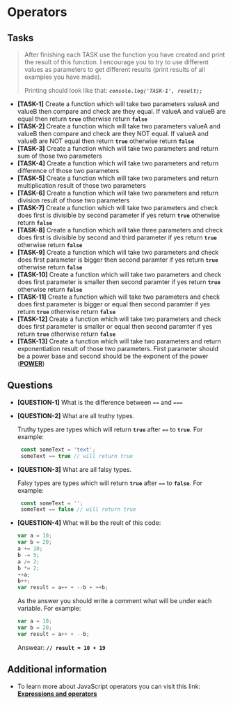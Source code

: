 # Operators

## Tasks

> After finishing each TASK use the function you have created and print the result of this function. I encourage you to try to use different values as parameters to get different results (print results of all examples you have made).
>
> Printing should look like that: **_`console.log('TASK-1', result);`_**

- **[TASK-1]** Create a function which will take two parameters valueA and valueB then compare and check are they equal. If valueA and valueB are equal then return **`true`** otherwise return **`false`**
- **[TASK-2]** Create a function which will take two parameters valueA and valueB then compare and check are they NOT equal. If valueA and valueB are NOT equal then return **`true`** otherwise return **`false`**
- **[TASK-3]** Create a function which will take two parameters and return sum of those two parameters
- **[TASK-4]** Create a function which will take two parameters and return difference of those two parameters
- **[TASK-5]** Create a function which will take two parameters and return multiplication result of those two parameters
- **[TASK-6]** Create a function which will take two parameters and return division result of those two parameters
- **[TASK-7]** Create a function which will take two parameters and check does first is divisible by second parameter if yes return **`true`** otherwise return **`false`**
- **[TASK-8]** Create a function which will take three parameters and check does first is divisible by second and third parameter if yes return **`true`** otherwise return **`false`**
- **[TASK-9]** Create a function which will take two parameters and check does first parameter is bigger then second paramter if yes return **`true`** otherwise return **`false`**
- **[TASK-10]** Create a function which will take two parameters and check does first parameter is smaller then second paramter if yes return **`true`** otherwise return **`false`**
- **[TASK-11]** Create a function which will take two parameters and check does first parameter is bigger or equal then second paramter if yes return **`true`** otherwise return **`false`**
- **[TASK-12]** Create a function which will take two parameters and check does first parameter is smaller or equal then second paramter if yes return **`true`** otherwise return **`false`**
- **[TASK-13]** Create a function which will take two parameters and return exponentiation result of those two parameters. First parameter should be a power base and second should be the exponent of the power (**[POWER](https://www.mathplanet.com/Oldsite/media/36392/bild2.jpg)**)

## Questions

- **[QUESTION-1]** What is the difference between `==` and `===`
- **[QUESTION-2]** What are all truthy types.

  Truthy types are types which will return **`true`** after `==` to **`true`**. For example:

  ```javascript
   const someText = 'text';
   someText == true // will return true
  ```

- **[QUESTION-3]** What are all falsy types.

  Falsy types are types which will return **`true`** after `==` to **`false`**. For example:

  ```javascript
   const someText = '';
   someText == false // will return true
  ```

- **[QUESTION-4]** What will be the reult of this code:

  ```javascript
  var a = 10;
  var b = 20;
  a += 10;
  b -= 5;
  a /= 2;
  b *= 2;
  ++a;
  b++;
  var result = a++ + --b + ++b;
  ```

  As the answer you should write a comment what will be under each variable. For example:

  ```javascript
  var a = 10;
  var b = 20;
  var result = a++ + --b;
  ```

  Answear: **`// result = 10 + 19`**

## Additional information

- To learn more about JavaScript operators you can visit this link: [**Expressions and operators**](https://developer.mozilla.org/en-US/docs/Web/JavaScript/Guide/Expressions_and_Operators)
